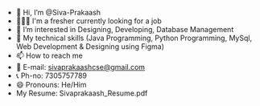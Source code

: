 - 👋 Hi, I’m @Siva-Prakaash
- 🧑🏼‍💻 I'm a fresher currently looking for a job
- 👀 I’m interested in Designing, Developing, Database Management
- 🌱 My technical skills (Java Programming, Python Programming, MySql, Web Development & Designing using Figma)
- 📫 How to reach me
- 📧 E-mail: sivaprakaashcse@gmail.com
- 📞 Ph-no: 7305757789
- 😄 Pronouns: He/Him
- My Resume: Sivaprakaash_Resume.pdf

<!---
Siva-Prakaash/Siva-Prakaash is a ✨ special ✨ repository because its `README.md` (this file) appears on your GitHub profile.
You can click the Preview link to take a look at your changes.
--->
